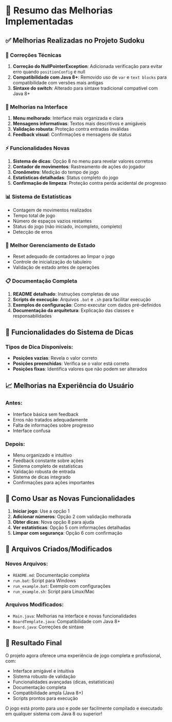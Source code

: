 # 📝 Resumo das Melhorias Implementadas

## ✅ Melhorias Realizadas no Projeto Sudoku

### 🔧 Correções Técnicas
1. **Correção do NullPointerException**: Adicionada verificação para evitar erro quando `positionConfig` é null
2. **Compatibilidade com Java 8+**: Removido uso de `var` e `text blocks` para compatibilidade com versões mais antigas
3. **Sintaxe do switch**: Alterado para sintaxe tradicional compatível com Java 8+

### 🎨 Melhorias na Interface
1. **Menu melhorado**: Interface mais organizada e clara
2. **Mensagens informativas**: Textos mais descritivos e amigáveis
3. **Validação robusta**: Proteção contra entradas inválidas
4. **Feedback visual**: Confirmações e mensagens de status

### ⚡ Funcionalidades Novas
1. **Sistema de dicas**: Opção 8 no menu para revelar valores corretos
2. **Contador de movimentos**: Rastreamento de ações do jogador
3. **Cronômetro**: Medição do tempo de jogo
4. **Estatísticas detalhadas**: Status completo do jogo
5. **Confirmação de limpeza**: Proteção contra perda acidental de progresso

### 📊 Sistema de Estatísticas
- Contagem de movimentos realizados
- Tempo total de jogo
- Número de espaços vazios restantes
- Status do jogo (não iniciado, incompleto, completo)
- Detecção de erros

### 🔄 Melhor Gerenciamento de Estado
- Reset adequado de contadores ao limpar o jogo
- Controle de inicialização do tabuleiro
- Validação de estado antes de operações

### 📋 Documentação Completa
1. **README detalhado**: Instruções completas de uso
2. **Scripts de execução**: Arquivos `.bat` e `.sh` para facilitar execução
3. **Exemplos de configuração**: Como executar com dados pré-definidos
4. **Documentação da arquitetura**: Explicação das classes e responsabilidades

## 🎯 Funcionalidades do Sistema de Dicas

### Tipos de Dica Disponíveis:
- **Posições vazias**: Revela o valor correto
- **Posições preenchidas**: Verifica se o valor está correto
- **Posições fixas**: Identifica valores que não podem ser alterados

## 📈 Melhorias na Experiência do Usuário

### Antes:
- Interface básica sem feedback
- Erros não tratados adequadamente
- Falta de informações sobre progresso
- Interface confusa

### Depois:
- Menu organizado e intuitivo
- Feedback constante sobre ações
- Sistema completo de estatísticas
- Validação robusta de entrada
- Sistema de dicas integrado
- Confirmações para ações importantes

## 🚀 Como Usar as Novas Funcionalidades

1. **Iniciar jogo**: Use a opção 1
2. **Adicionar números**: Opção 2 com validação melhorada
3. **Obter dicas**: Nova opção 8 para ajuda
4. **Ver estatísticas**: Opção 5 com informações detalhadas
5. **Limpar com segurança**: Opção 6 com confirmação

## 📁 Arquivos Criados/Modificados

### Novos Arquivos:
- `README.md`: Documentação completa
- `run.bat`: Script para Windows
- `run_example.bat`: Exemplo com configurações
- `run_example.sh`: Script para Linux/Mac

### Arquivos Modificados:
- `Main.java`: Melhorias na interface e novas funcionalidades
- `BoardTemplate.java`: Compatibilidade com Java 8+
- `Board.java`: Correções de sintaxe

## 🎉 Resultado Final

O projeto agora oferece uma experiência de jogo completa e profissional, com:
- Interface amigável e intuitiva
- Sistema robusto de validação
- Funcionalidades avançadas (dicas, estatísticas)
- Documentação completa
- Compatibilidade ampla (Java 8+)
- Scripts prontos para execução

O jogo está pronto para uso e pode ser facilmente compilado e executado em qualquer sistema com Java 8 ou superior!

